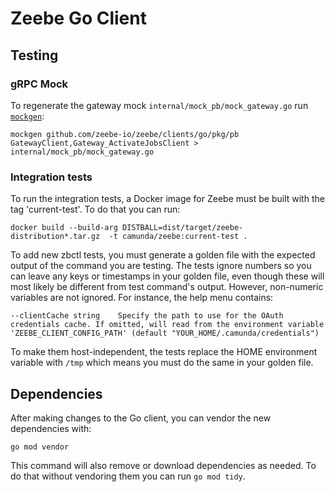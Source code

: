 # Zeebe Go Client


## Testing

### gRPC Mock

To regenerate the gateway mock `internal/mock_pb/mock_gateway.go` run [`mockgen`](https://github.com/golang/mock#installation):

```
mockgen github.com/zeebe-io/zeebe/clients/go/pkg/pb GatewayClient,Gateway_ActivateJobsClient > internal/mock_pb/mock_gateway.go
```

### Integration tests

To run the integration tests, a Docker image for Zeebe must be built with the tag 'current-test'. To do that you can run:

```
docker build --build-arg DISTBALL=dist/target/zeebe-distribution*.tar.gz  -t camunda/zeebe:current-test .
```

To add new zbctl tests, you must generate a golden file with the expected output of the command you are testing. The tests ignore numbers so you can leave any keys or timestamps in your golden file, even though these will most likely be different from test command's output. However, non-numeric variables are not ignored. For instance, the help menu contains:

``` 
--clientCache string    Specify the path to use for the OAuth credentials cache. If omitted, will read from the environment variable 'ZEEBE_CLIENT_CONFIG_PATH' (default "YOUR_HOME/.camunda/credentials")
```

To make them host-independent, the tests replace the HOME environment variable with `/tmp` which means you must do the same in your golden file.

## Dependencies

After making changes to the Go client, you can vendor the new dependencies with:

```
go mod vendor
```

This command will also remove or download dependencies as needed. To do that without vendoring them you can run `go mod tidy`.
